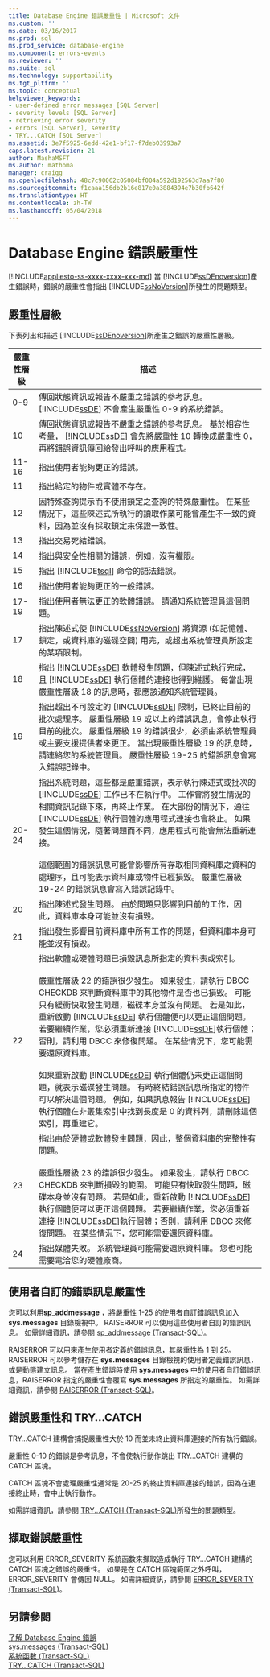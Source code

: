 ```yaml
---
title: Database Engine 錯誤嚴重性 | Microsoft 文件
ms.custom: ''
ms.date: 03/16/2017
ms.prod: sql
ms.prod_service: database-engine
ms.component: errors-events
ms.reviewer: ''
ms.suite: sql
ms.technology: supportability
ms.tgt_pltfrm: ''
ms.topic: conceptual
helpviewer_keywords:
- user-defined error messages [SQL Server]
- severity levels [SQL Server]
- retrieving error severity
- errors [SQL Server], severity
- TRY...CATCH [SQL Server]
ms.assetid: 3e7f5925-6edd-42e1-bf17-f7deb03993a7
caps.latest.revision: 21
author: MashaMSFT
ms.author: mathoma
manager: craigg
ms.openlocfilehash: 48c7c90062c05084bf004a592d192563d7aa7f80
ms.sourcegitcommit: f1caaa156db2b16e817e0a3884394e7b30fb642f
ms.translationtype: HT
ms.contentlocale: zh-TW
ms.lasthandoff: 05/04/2018
---
```

# <a name="database-engine-error-severities"></a>Database Engine 錯誤嚴重性
[!INCLUDE[appliesto-ss-xxxx-xxxx-xxx-md](../../includes/appliesto-ss-xxxx-xxxx-xxx-md.md)]
  當 [!INCLUDE[ssDEnoversion](../../includes/ssdenoversion-md.md)]產生錯誤時，錯誤的嚴重性會指出 [!INCLUDE[ssNoVersion](../../includes/ssnoversion-md.md)]所發生的問題類型。  
  
## <a name="levels-of-severity"></a>嚴重性層級  
 下表列出和描述 [!INCLUDE[ssDEnoversion](../../includes/ssdenoversion-md.md)]所產生之錯誤的嚴重性層級。  
  
|嚴重性層級|描述|  
|--------------------|-----------------|  
|0-9|傳回狀態資訊或報告不嚴重之錯誤的參考訊息。 [!INCLUDE[ssDE](../../includes/ssde-md.md)] 不會產生嚴重性 0-9 的系統錯誤。|  
|10|傳回狀態資訊或報告不嚴重之錯誤的參考訊息。 基於相容性考量， [!INCLUDE[ssDE](../../includes/ssde-md.md)] 會先將嚴重性 10 轉換成嚴重性 0，再將錯誤資訊傳回給發出呼叫的應用程式。|  
|11-16|指出使用者能夠更正的錯誤。|  
|11|指出給定的物件或實體不存在。|  
|12|因特殊查詢提示而不使用鎖定之查詢的特殊嚴重性。 在某些情況下，這些陳述式所執行的讀取作業可能會產生不一致的資料，因為並沒有採取鎖定來保證一致性。|  
|13|指出交易死結錯誤。|  
|14|指出與安全性相關的錯誤，例如，沒有權限。|  
|15|指出 [!INCLUDE[tsql](../../includes/tsql-md.md)] 命令的語法錯誤。|  
|16|指出使用者能夠更正的一般錯誤。|  
|17-19|指出使用者無法更正的軟體錯誤。 請通知系統管理員這個問題。|  
|17|指出陳述式使 [!INCLUDE[ssNoVersion](../../includes/ssnoversion-md.md)] 將資源 (如記憶體、鎖定，或資料庫的磁碟空間) 用完，或超出系統管理員所設定的某項限制。|  
|18|指出 [!INCLUDE[ssDE](../../includes/ssde-md.md)] 軟體發生問題，但陳述式執行完成，且 [!INCLUDE[ssDE](../../includes/ssde-md.md)] 執行個體的連接也得到維護。 每當出現嚴重性層級 18 的訊息時，都應該通知系統管理員。|  
|19|指出超出不可設定的 [!INCLUDE[ssDE](../../includes/ssde-md.md)] 限制，已終止目前的批次處理序。 嚴重性層級 19 或以上的錯誤訊息，會停止執行目前的批次。 嚴重性層級 19 的錯誤很少，必須由系統管理員或主要支援提供者來更正。 當出現嚴重性層級 19 的訊息時，請連絡您的系統管理員。 嚴重性層級 19-25 的錯誤訊息會寫入錯誤記錄中。|  
|20-24|指出系統問題，這些都是嚴重錯誤，表示執行陳述式或批次的 [!INCLUDE[ssDE](../../includes/ssde-md.md)] 工作已不在執行中。 工作會將發生情況的相關資訊記錄下來，再終止作業。 在大部份的情況下，通往 [!INCLUDE[ssDE](../../includes/ssde-md.md)] 執行個體的應用程式連接也會終止。 如果發生這個情況，隨著問題而不同，應用程式可能會無法重新連接。<br /><br /> 這個範圍的錯誤訊息可能會影響所有存取相同資料庫之資料的處理序，且可能表示資料庫或物件已經損毀。 嚴重性層級 19-24 的錯誤訊息會寫入錯誤記錄中。|  
|20|指出陳述式發生問題。 由於問題只影響到目前的工作，因此，資料庫本身可能並沒有損毀。|  
|21|指出發生影響目前資料庫中所有工作的問題，但資料庫本身可能並沒有損毀。|  
|22|指出軟體或硬體問題已損毀訊息所指定的資料表或索引。<br /><br /> 嚴重性層級 22 的錯誤很少發生。 如果發生，請執行 DBCC CHECKDB 來判斷資料庫中的其他物件是否也已損毀。 可能只有緩衝快取發生問題，磁碟本身並沒有問題。 若是如此，重新啟動 [!INCLUDE[ssDE](../../includes/ssde-md.md)] 執行個體便可以更正這個問題。 若要繼續作業，您必須重新連接 [!INCLUDE[ssDE](../../includes/ssde-md.md)]執行個體；否則，請利用 DBCC 來修復問題。 在某些情況下，您可能需要還原資料庫。<br /><br /> 如果重新啟動 [!INCLUDE[ssDE](../../includes/ssde-md.md)] 執行個體仍未更正這個問題，就表示磁碟發生問題。 有時終結錯誤訊息所指定的物件可以解決這個問題。 例如，如果訊息報告 [!INCLUDE[ssDE](../../includes/ssde-md.md)] 執行個體在非叢集索引中找到長度是 0 的資料列，請刪除這個索引，再重建它。|  
|23|指出由於硬體或軟體發生問題，因此，整個資料庫的完整性有問題。<br /><br /> 嚴重性層級 23 的錯誤很少發生。 如果發生，請執行 DBCC CHECKDB 來判斷損毀的範圍。 可能只有快取發生問題，磁碟本身並沒有問題。 若是如此，重新啟動 [!INCLUDE[ssDE](../../includes/ssde-md.md)] 執行個體便可以更正這個問題。 若要繼續作業，您必須重新連接 [!INCLUDE[ssDE](../../includes/ssde-md.md)]執行個體；否則，請利用 DBCC 來修復問題。 在某些情況下，您可能需要還原資料庫。|  
|24|指出媒體失敗。 系統管理員可能需要還原資料庫。 您也可能需要電洽您的硬體廠商。|  
  
## <a name="user-defined-error-message-severity"></a>使用者自訂的錯誤訊息嚴重性  
 您可以利用**sp_addmessage** ，將嚴重性 1-25 的使用者自訂錯誤訊息加入 **sys.messages** 目錄檢視中。 RAISERROR 可以使用這些使用者自訂的錯誤訊息。 如需詳細資訊，請參閱 [sp_addmessage &#40;Transact-SQL&#41;](../../relational-databases/system-stored-procedures/sp-addmessage-transact-sql.md)。  
  
 RAISERROR 可以用來產生使用者定義的錯誤訊息，其嚴重性為 1 到 25。 RAISERROR 可以參考儲存在 **sys.messages** 目錄檢視的使用者定義錯誤訊息，或是動態建立訊息。 當在產生錯誤時使用 **sys.messages** 中的使用者自訂錯誤訊息，RAISERROR 指定的嚴重性會覆寫 **sys.messages** 所指定的嚴重性。 如需詳細資訊，請參閱 [RAISERROR &#40;Transact-SQL&#41;](../../t-sql/language-elements/raiserror-transact-sql.md)。  
  
## <a name="error-severity-and-trycatch"></a>錯誤嚴重性和 TRY…CATCH  
 TRY…CATCH 建構會捕捉嚴重性大於 10 而並未終止資料庫連接的所有執行錯誤。  
  
 嚴重性 0-10 的錯誤是參考訊息，不會使執行動作跳出 TRY…CATCH 建構的 CATCH 區塊。  
  
 CATCH 區塊不會處理嚴重性通常是 20-25 的終止資料庫連接的錯誤，因為在連接終止時，會中止執行動作。  
  
 如需詳細資訊，請參閱 [TRY...CATCH &#40;Transact-SQL&#41;](../../t-sql/language-elements/try-catch-transact-sql.md)所發生的問題類型。  
  
## <a name="retrieving-error-severity"></a>擷取錯誤嚴重性  
 您可以利用 ERROR_SEVERITY 系統函數來擷取造成執行 TRY…CATCH 建構的 CATCH 區塊之錯誤的嚴重性。 如果是在 CATCH 區塊範圍之外呼叫，ERROR_SEVERITY 會傳回 NULL。 如需詳細資訊，請參閱 [ERROR_SEVERITY &#40;Transact-SQL&#41;](../../t-sql/functions/error-severity-transact-sql.md)。  
  
## <a name="see-also"></a>另請參閱  
 [了解 Database Engine 錯誤](../../relational-databases/errors-events/understanding-database-engine-errors.md)   
 [sys.messages &#40;Transact-SQL&#41;](../../relational-databases/system-catalog-views/messages-for-errors-catalog-views-sys-messages.md)   
 [系統函數 &#40;Transact-SQL&#41;](../../relational-databases/system-functions/system-functions-for-transact-sql.md)   
 [TRY...CATCH &#40;Transact-SQL&#41;](../../t-sql/language-elements/try-catch-transact-sql.md)  
  
  
